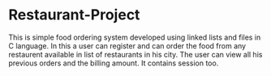 # Restaurant-Project
This is simple food ordering system developed using linked lists and files in C language.
In this a user can register and can order the food from any restaurent available in list of restaurants in his city.
The user can view all his previous orders and the billing amount.
It contains session too. 
